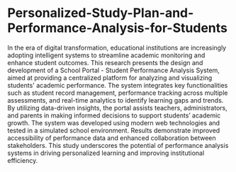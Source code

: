 # Personalized-Study-Plan-and-Performance-Analysis-for-Students

In the era of digital transformation, educational institutions are increasingly adopting intelligent systems to streamline academic monitoring and enhance student outcomes. This research presents the design and development of a School Portal - Student Performance Analysis System, aimed at providing a centralized platform for analyzing and visualizing students' academic performance. The system integrates key functionalities such as student record management, performance tracking across multiple assessments, and real-time analytics to identify learning gaps and trends. By utilizing data-driven insights, the portal assists teachers, administrators, and parents in making informed decisions to support students’ academic growth. The system was developed using modern web technologies and tested in a simulated school environment. Results demonstrate improved accessibility of performance data and enhanced collaboration between stakeholders. This study underscores the potential of performance analysis systems in driving personalized learning and improving institutional efficiency.

